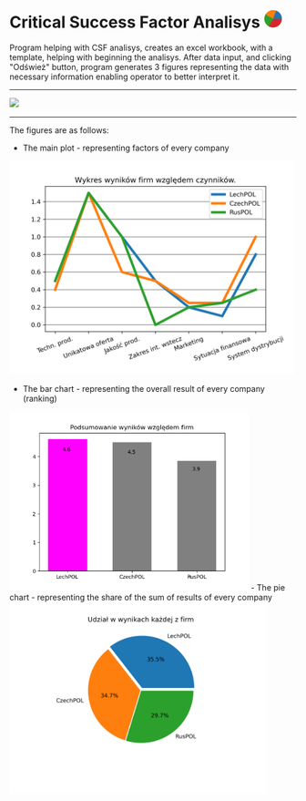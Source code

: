﻿# Critical Success Factor Analisys ![icon](img/icon32x32.png)


Program helping with CSF analisys, creates an excel workbook, with a template, helping with beginning the analisys. After data input, and clicking "Odśwież" button, program generates 3 figures representing the data with necessary information enabling operator to better interpret it. 

---

<img src="plt/akcs.png" width="550">

---

The figures are as follows:
- The main plot - representing factors of every company
  
<img src="plt/wykres_wyniki_czynniki.png" width="500">

- The bar chart - representing the overall result of every company (ranking)
<img src="plt/bar_chart.png" width="420">
- The pie chart - representing the share of the sum of results of every company
<img src="plt/wykres_kolowy.png" width="450">

